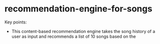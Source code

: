 # recommendation-engine-for-songs

Key points:
- This content-based recommendation engine takes the song history of a user as input and recommends a list of 10 songs based on the 
